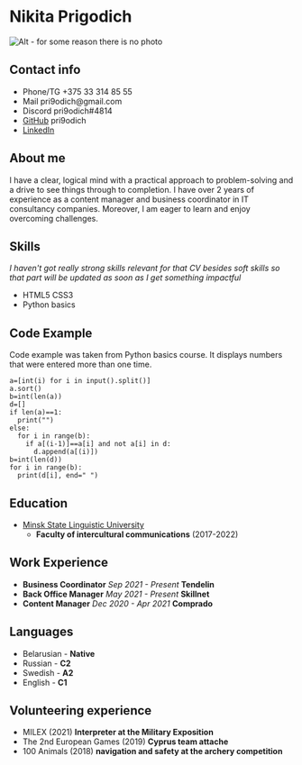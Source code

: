 # Nikita Prigodich

![Alt - for some reason there is no photo](https://scontent-waw1-1.cdninstagram.com/v/t51.2885-19/295523012_1401275970349851_4711974268771213497_n.jpg?stp=dst-jpg_s320x320&_nc_ht=scontent-waw1-1.cdninstagram.com&_nc_cat=103&_nc_ohc=L5GiZRbJLuQAX-zZIsg&tn=ibotsCalyyyKHKE2&edm=AOQ1c0wBAAAA&ccb=7-5&oh=00_AT-gSeaprjQn_JzVB0dUAJ4dYQqo91tLV6wtT3ntvq_Ojg&oe=631DCE38&_nc_sid=8fd12b)

## Contact info

+ Phone&#47;TG &#43;375 33 314 85 55
+ Mail pri9odich&#64;gmail.com
+ Discord pri9odich&#35;4814
+ [GitHub](https://github.com/pri9odich) pri9odich
+ [LinkedIn](https://www.linkedin.com/in/nikita-prigodich-353808222/)

## About me

I have a clear, logical mind with a practical approach to problem-solving and a drive to see things through to completion. I have over 2 years of experience as a content manager and business coordinator in IT consultancy companies. Moreover, I am eager to learn and enjoy overcoming challenges.

## Skills

*I haven't got really strong skills relevant for that CV besides soft skills so that part will be updated as soon as I get something impactful*
+ HTML5 CSS3
+ Python basics

## Code Example

Code example was taken from Python basics course. It displays numbers that were entered more than one time.
```
a=[int(i) for i in input().split()]
a.sort()
b=int(len(a))
d=[]
if len(a)==1:
  print("")
else:
  for i in range(b):
    if a[(i-1)]==a[i] and not a[i] in d:
      d.append(a[(i)])
b=int(len(d))
for i in range(b):
  print(d[i], end=" ")
```

## Education

+ [Minsk State Linguistic University](https://en.wikipedia.org/wiki/Minsk_State_Linguistic_University)
    + **Faculty of intercultural communications** (2017-2022)

## Work Experience

+ **Business Сoordinator** *Sep 2021 - Present* **Tendelin**
+ **Back Office Manager** *May 2021 - Present* **Skillnet**
+ **Content Manager** *Dec 2020 - Apr 2021* **Comprado**

## Languages
+ Belarusian - **Native**
+ Russian - **C2**
+ Swedish - **A2**
+ English - **C1**

## Volunteering experience

- MILEX (2021) **Interpreter at the Military Exposition**
- The 2nd European Games (2019) **Cyprus team attache**
- 100 Animals (2018) **navigation and safety at the archery competition**
